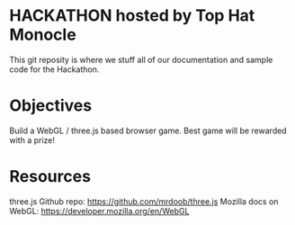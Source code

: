 HACKATHON hosted by Top Hat Monocle
===================================

This git reposity is where we stuff all of our documentation and sample code for the Hackathon. 

Objectives
==========

Build a WebGL / three.js based browser game. Best game will be rewarded with a prize!

Resources
=========

three.js Github repo: https://github.com/mrdoob/three.js
Mozilla docs on WebGL: https://developer.mozilla.org/en/WebGL
